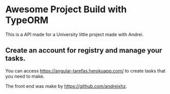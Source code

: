 # Awesome Project Build with TypeORM

This is a API made for a University little project made with Andrei.


## Create an account for registry and manage your tasks.
You can access https://angular-tarefas.herokuapp.com/ to create tasks that you need to make.

The front end was make by https://github.com/andreixhz.
